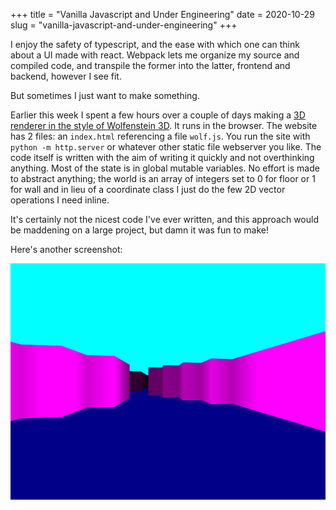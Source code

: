 +++
title = "Vanilla Javascript and Under Engineering"
date = 2020-10-29
slug = "vanilla-javascript-and-under-engineering"
+++

I enjoy the safety of typescript, and the ease with which one can
think about a UI made with react. Webpack lets me organize my source
and compiled code, and transpile the former into the latter, frontend
and backend, however I see fit.

But sometimes I just want to make something.

Earlier this week I spent a few hours over a couple of days making
a [3D renderer in the style of Wolfenstein 3D](https://gridbugs.github.io/small-wolf).
It runs in the browser. The website has 2 files: an `index.html` referencing a file `wolf.js`.
You run the site with `python -m http.server` or whatever other static file webserver you like.
The code itself is written with the aim of writing it quickly and not overthinking anything.
Most of the state is in global mutable variables. No effort is made to abstract anything;
the world is an array of integers set to 0 for floor or 1 for wall and in lieu of a coordinate
class I just do the few 2D vector operations I need inline.

It's certainly not the nicest code I've ever written, and this approach would be maddening on
a large project, but damn it was fun to make!

Here's another screenshot:

![screenshot.png](screenshot.png)
